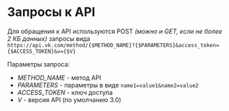 # Запросы к API
Для обращения к API используются POST *(можно и GET, если не более 2 КБ данных)* запросы вида  
`https://api.vk.com/method/{$METHOD_NAME}?{$PARAMETERS}&access_token={$ACCESS_TOKEN}&v={$V}`

Параметры запроса:
* *METHOD_NAME* - метод API
* *PARAMETERS* - параметры в виде `name1=value1&name2=value2`
* *ACCESS_TOKEN* - ключ доступа
* *V* - версия API (по умолчанию 3.0)

